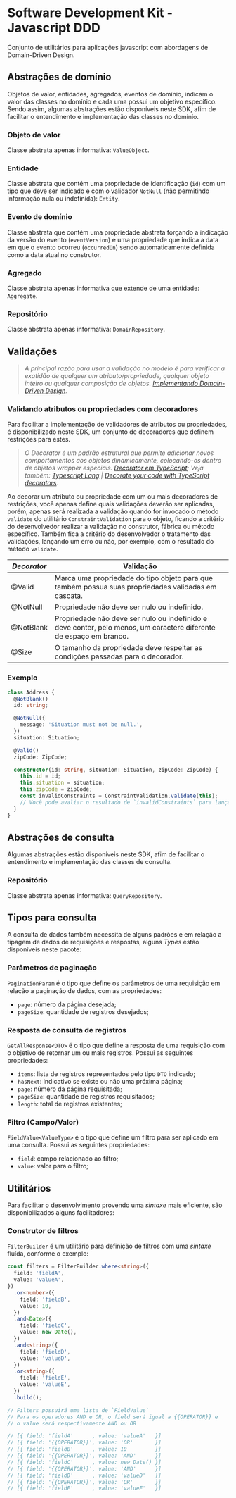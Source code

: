 # Software Development Kit - Javascript DDD

Conjunto de utilitários para aplicações javascript com abordagens de Domain-Driven Design.

## Abstrações de domínio

Objetos de valor, entidades, agregados, eventos de domínio, indicam o valor das classes no domínio e cada uma possui um objetivo específico. Sendo assim, algumas abstrações estão disponíveis neste SDK, afim de facilitar o entendimento e implementação das classes no domínio.

### Objeto de valor

Classe abstrata apenas informativa: `ValueObject`.

### Entidade

Classe abstrata que contém uma propriedade de identificação (`id`) com um tipo que deve ser indicado e com o validador `NotNull` (não permitindo informação nula ou indefinida): `Entity`.

### Evento de domínio

Classe abstrata que contém uma propriedade abstrata forçando a indicação da versão do evento (`eventVersion`) e uma propriedade que indica a data em que o evento ocorreu (`occurredOn`) sendo automaticamente definida como a data atual no construtor.

### Agregado

Classe abstrata apenas informativa que extende de uma entidade: `Aggregate`.

### Repositório

Classe abstrata apenas informativa: `DomainRepository`.

## Validações

> <em>A principal razão para usar a validação no modelo é para verificar a exatidão de qualquer um atributo/propriedade, qualquer objeto inteiro ou qualquer composição de objetos. [Implementando Domain-Driven Design](https://books.google.com/books/about/Implementando_Domain_Driven_Design.html?id=zc9KvgAACAAJ&source=kp_book_description). </em>

### Validando atributos ou propriedades com decoradores

Para facilitar a implementação de validadores de atributos ou propriedades, é disponibilizado neste SDK, um conjunto de decoradores que definem restrições para estes.

> <em>O Decorator é um padrão estrutural que permite adicionar novos comportamentos aos objetos dinamicamente, colocando-os dentro de objetos wrapper especiais. [Decorator em TypeScript](https://refactoring.guru/pt-br/design-patterns/decorator/typescript/example);
> Veja também: [Typescript Lang](https://www.typescriptlang.org/docs/handbook/decorators.html#decorators) | [Decorate your code with TypeScript decorators](https://codeburst.io/decorate-your-code-with-typescript-decorators-5be4a4ffecb4).</em>

Ao decorar um atributo ou propriedade com um ou mais decoradores de restrições, você apenas define quais validações deverão ser aplicadas, porém, apenas será realizada a validação quando for invocado o método `validate` do utilitário `ConstraintValidation` para o objeto, ficando a critério do desenvolvedor realizar a validação no construtor, fábrica ou método específico. Também fica a critério do desenvolvedor o tratamento das validações, lançando um erro ou não, por exemplo, com o resultado do método `validate`.

| _Decorator_ | Validação                                                                                                          |
| ----------- | ------------------------------------------------------------------------------------------------------------------ |
| @Valid      | Marca uma propriedade do tipo objeto para que também possua suas propriedades validadas em cascata.                |
| @NotNull    | Propriedade não deve ser nulo ou indefinido.                                                                       |
| @NotBlank   | Propriedade não deve ser nulo ou indefinido e deve conter, pelo menos, um caractere diferente de espaço em branco. |
| @Size       | O tamanho da propriedade deve respeitar as condições passadas para o decorador.                                    |

### Exemplo

```typescript
class Address {
  @NotBlank()
  id: string;

  @NotNull({
    message: 'Situation must not be null.',
  })
  situation: Situation;

  @Valid()
  zipCode: ZipCode;

  constructor(id: string, situation: Situation, zipCode: ZipCode) {
    this.id = id;
    this.situation = situation;
    this.zipCode = zipCode;
    const invalidConstraints = ConstraintValidation.validate(this);
    // Você pode avaliar o resultado de `invalidConstraints` para lançar ou não uma exceção ou realizar outro tratamento...
  }
}
```

## Abstrações de consulta

Algumas abstrações estão disponíveis neste SDK, afim de facilitar o entendimento e implementação das classes de consulta.

### Repositório

Classe abstrata apenas informativa: `QueryRepository`.

## Tipos para consulta

A consulta de dados também necessita de alguns padrões e em relação a tipagem de dados de requisições e respostas, alguns _Types_ estão disponíveis neste pacote:

### Parâmetros de paginação

`PaginationParam` é o tipo que define os parâmetros de uma requisição em relação a paginação de dados, com as propriedades:

- `page`: número da página desejada;
- `pageSize`: quantidade de registros desejados;

### Resposta de consulta de registros

`GetAllResponse<DTO>` é o tipo que define a resposta de uma requisição com o objetivo de retornar um ou mais registros. Possui as seguintes propriedades:

- `items`: lista de registros representados pelo tipo `DTO` indicado;
- `hasNext`: indicativo se existe ou não uma próxima página;
- `page`: número da página requisitada;
- `pageSize`: quantidade de registros requisitados;
- `length`: total de registros existentes;

### Filtro (Campo/Valor)

`FieldValue<ValueType>` é o tipo que define um filtro para ser aplicado em uma consulta. Possui as seguintes propriedades:

- `field`: campo relacionado ao filtro;
- `value`: valor para o filtro;

## Utilitários

Para facilitar o desenvolvimento provendo uma _sintaxe_ mais eficiente, são disponibilizados alguns facilitadores:

### Construtor de filtros

`FilterBuilder` é um utilitário para definição de filtros com uma _sintaxe_ fluída, conforme o exemplo:

```typescript
const filters = FilterBuilder.where<string>({
  field: 'fieldA',
  value: 'valueA',
})
  .or<number>({
    field: 'fieldB',
    value: 10,
  })
  .and<Date>({
    field: 'fieldC',
    value: new Date(),
  })
  .and<string>({
    field: 'fieldD',
    value: 'valueD',
  })
  .or<string>({
    field: 'fieldE',
    value: 'valueE',
  })
  .build();

// Filters possuirá uma lista de `FieldValue`
// Para os operadores AND e OR, o field será igual a {{OPERATOR}} e
// o value será respectivamente AND ou OR

// [{ field: 'fieldA'      , value: 'valueA'   }]
// [{ field: '{{OPERATOR}}', value: 'OR'       }]
// [{ field: 'fieldB'      , value: 10         }]
// [{ field: '{{OPERATOR}}', value: 'AND'      }]
// [{ field: 'fieldC'      , value: new Date() }]
// [{ field: '{{OPERATOR}}', value: 'AND'      }]
// [{ field: 'fieldD'      , value: 'valueD'   }]
// [{ field: '{{OPERATOR}}', value: 'OR'       }]
// [{ field: 'fieldE'      , value: 'valueE'   }]
```
